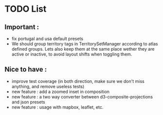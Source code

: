 # TODO List

## Important :
- fix portugal and usa default presets
-  We should group territory tags in TerritorySetManager according to atlas defined groups. Lets also keep them at the same place wether they are active or inactive, to avoid layout shifts when toggling them.

## Nice to have :
- improve test coverage (in both direction, make sure we don't miss anything, and remove useless tests)
- new feature : add a zoomed inset in composition
- new feature : a two way converter between d3-composite-projections and json presets
- new feature : usage with mapbox, leaflet, etc.
